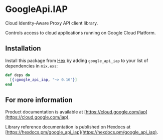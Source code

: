 # GoogleApi.IAP

Cloud Identity-Aware Proxy API client library.

Controls access to cloud applications running on Google Cloud Platform.

## Installation

Install this package from [Hex](https://hex.pm) by adding
`google_api_iap` to your list of dependencies in `mix.exs`:

```elixir
def deps do
  [{:google_api_iap, "~> 0.16"}]
end
```

## For more information

Product documentation is available at [https://cloud.google.com/iap](https://cloud.google.com/iap).

Library reference documentation is published on Hexdocs at
[https://hexdocs.pm/google_api_iap](https://hexdocs.pm/google_api_iap).
